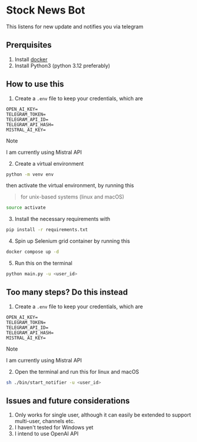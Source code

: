 # Stock News Bot
This listens for new update and notifies you via telegram


## Prerquisites
1. Install [docker](https://docs.docker.com/get-started/get-docker/)
2. Install Python3 (python 3.12 preferably)

## How to use this
1. Create a `.env` file to keep your credentials, which are
```env
OPEN_AI_KEY=
TELEGRAM_TOKEN=
TELEGRAM_API_ID=
TELEGRAM_API_HASH=
MISTRAL_AI_KEY=
```
> [!Note]
> I am currently using Mistral API

2. Create a virtual environment 
```sh
python -m venv env
```
then activate the virtual environment, by running this 
> for unix-based systems (linux and macOS)
```sh
source activate
```
3. Install the necessary requirements with
```sh
pip install -r requirements.txt
```

4. Spin up Selenium grid container by running this
```sh
docker compose up -d
```
5. Run this on the terminal
```sh
python main.py -u <user_id>
```

## Too many steps? Do this instead
1. Create a `.env` file to keep your credentials, which are
```env
OPEN_AI_KEY=
TELEGRAM_TOKEN=
TELEGRAM_API_ID=
TELEGRAM_API_HASH=
MISTRAL_AI_KEY=
```
> [!Note]
> I am currently using Mistral API
2. Open the terminal and run this for linux and macOS
```sh
sh ./bin/start_notifier -u <user_id>
```


## Issues and future considerations
1. Only works for single user, although it can easily be extended to support multi-user, channels etc.
2. I haven't tested for Windows yet
3. I intend to use OpenAI API